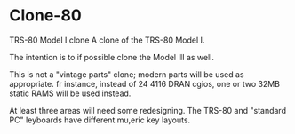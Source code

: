 # Clone-80
TRS-80 Model I clone
A clone of the TRS-80 Model I.

The intention is to if possible clone the Model III as well.

This is not a "vintage parts" clone; modern parts will be used as
appropriate.  fr instance, instead of 24 4116 DRAN cgios, one or two 32MB
static RAMS will be used instead.

At least three areas will need some redesigning.
The TRS-80 and "standard PC" leyboards have different mu,eric key layouts.
